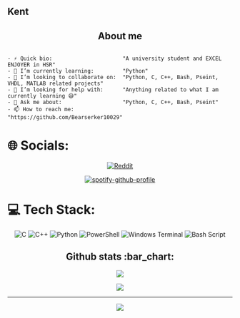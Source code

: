 ## Kent

<h2 align="center">About me</h2>

```golang

- ⚡ Quick bio:                      "A university student and EXCEL ENJOYER in HSR"
- 🌱 I’m currently learning:         "Python"
- 👯 I’m looking to collaborate on:  "Python, C, C++, Bash, Pseint, VHDL, MATLAB related projects"
- 🤔 I’m looking for help with:      "Anything related to what I am currently learning 😅"
- 💬 Ask me about:                   "Python, C, C++, Bash, Pseint"
- 📫 How to reach me:                "https://github.com/Bearserker10029"

```

# 🌐 Socials:
<div align="center">
  
[![Reddit](https://img.shields.io/badge/Reddit-%23FF4500.svg?logo=Reddit&logoColor=white)](https://reddit.com/user/Kent10029)

[![spotify-github-profile](https://spotify-github-profile.kittinanx.com/api/view?uid=uvgwfitqtzukktq5pe5jbhtro&cover_image=true&theme=novatorem&show_offline=false&background_color=121212&interchange=true&bar_color=53b14f&bar_color_cover=false)](https://spotify-github-profile.kittinanx.com/api/view?uid=uvgwfitqtzukktq5pe5jbhtro&redirect=true)

</div>

# 💻 Tech Stack:
<div align="center">
  
![C](https://img.shields.io/badge/c-%2300599C.svg?style=flat&logo=c&logoColor=white) ![C++](https://img.shields.io/badge/c++-%2300599C.svg?style=flat&logo=c%2B%2B&logoColor=white) ![Python](https://img.shields.io/badge/python-3670A0?style=flat&logo=python&logoColor=ffdd54) ![PowerShell](https://img.shields.io/badge/PowerShell-%235391FE.svg?style=flat&logo=powershell&logoColor=white) ![Windows Terminal](https://img.shields.io/badge/Windows%20Terminal-%234D4D4D.svg?style=flat&logo=windows-terminal&logoColor=white) ![Bash Script](https://img.shields.io/badge/bash_script-%23121011.svg?style=flat&logo=gnu-bash&logoColor=white)

</div>

<h2 align="center">Github stats :bar_chart:</h2>

<div align="center">
  
![](https://github-readme-stats.vercel.app/api?username=Bearserker10029&theme=radical&hide_border=false&include_all_commits=false&count_private=false)

![](https://github-readme-stats.vercel.app/api/top-langs/?username=Bearserker10029&theme=radical&hide_border=false&include_all_commits=false&count_private=false&layout=compact)

---
  
[![](https://visitcount.itsvg.in/api?id=Bearserker10029&icon=0&color=0)](https://visitcount.itsvg.in)

</div>
